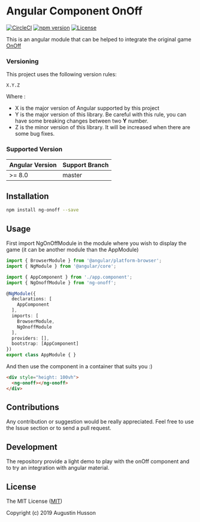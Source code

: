 # Angular Component OnOff

[![CircleCI](https://circleci.com/gh/Nexucis/ng-onoff.svg?style=shield)](https://circleci.com/gh/Nexucis/ng-onoff) [![npm version](https://badge.fury.io/js/ng-onoff.svg)](https://badge.fury.io/js/ng-onoff) [![License](https://img.shields.io/:license-mit-blue.svg)](LICENSE.md)

This is an angular module that can be helped to integrate the original game [OnOff](https://github.com/starzonmyarmz/js13k-2018)

### Versioning
This project uses the following version rules: 

```
X.Y.Z
```

Where : 
* X is the major version of Angular supported by this project
* Y is the major version of this library. Be careful with this rule, you can have some breaking changes between two **Y** number. 
* Z is the minor version of this library. It will be increased when there are some bug fixes.

### Supported Version

| Angular Version | Support Branch  |
| --------------- | --------------- |
| >= 8.0          | master          |

## Installation

```bash
npm install ng-onoff --save
```

## Usage

First import NgOnOffModule in the module where you wish to display the game (it can be another module than the AppModule)

```typescript
import { BrowserModule } from '@angular/platform-browser';
import { NgModule } from '@angular/core';

import { AppComponent } from './app.component';
import { NgOnoffModule } from 'ng-onoff';

@NgModule({
  declarations: [
    AppComponent
  ],
  imports: [
    BrowserModule,
    NgOnoffModule
  ],
  providers: [],
  bootstrap: [AppComponent]
})
export class AppModule { }
```

And then use the component in a container that suits you :)

```html
<div style="height: 100vh">
  <ng-onoff></ng-onoff>
</div>

```

## Contributions
Any contribution or suggestion would be really appreciated. Feel free to use the Issue section or to send a pull request.

## Development
The repository provide a light demo to play with the onOff component and to try an integration with angular material.

## License

The MIT License ([MIT](./LICENSE))

Copyright (c) 2019 Augustin Husson

